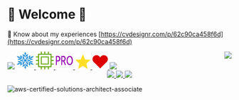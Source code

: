 # 👋 Welcome 👋


📄 Know about my experiences [https://cvdesignr.com/p/62c90ca458f6d](https://cvdesignr.com/p/62c90ca458f6d)

<img align="right"
    src="https://github-readme-stats.vercel.app/api/top-langs/?username=SoftwareArchitect9817&langs_count=10&layout=compact&bg_color=start,330867,30cfd0&text_color=ffffff&title_color=ffffff" />

<img src="https://user-images.githubusercontent.com/61900280/182406265-8b971aa1-38d5-4aeb-9007-b821495e7065.png" />

<a href='https://archiveprogram.github.com/'>
    <img src='https://raw.githubusercontent.com/acervenky/animated-github-badges/master/assets/acbadge.gif' width='40'
        height='40'>
</a>
<a href='https://docs.github.com/en/developers'>
    <img src='https://raw.githubusercontent.com/acervenky/animated-github-badges/master/assets/devbadge.gif' width='40'
        height='40'>
</a>
<a href='https://github.com/pricing'>
    <img src='https://raw.githubusercontent.com/acervenky/animated-github-badges/master/assets/pro.gif' width='40'
        height='40'>
</a>
<a href='https://stars.github.com/'>
    <img src='https://raw.githubusercontent.com/acervenky/animated-github-badges/master/assets/starbadge.gif' width='35'
        height='35'>
</a>
<a href='https://docs.github.com/en/github/supporting-the-open-source-community-with-github-sponsors'>
    <img src='https://raw.githubusercontent.com/acervenky/animated-github-badges/master/assets/sponsorbadge.gif'
        width='35' height='35'>
</a>

<img src="https://github-profile-trophy.vercel.app/?username=SoftwareArchitect9817&column=8&margin-h=15">


<div align="center">
    <a href="mailto:derekjones9817@gmail.com">
        <img src='https://img.icons8.com/fluency/344/gmail-new.png' height="40">
    </a>
    <a href="https://join.skype.com/invite/wk4IoNJDeAuE">
        <img src='https://img.icons8.com/color/344/skype.png' height="40">
    </a>
    <a href="https://t.me/GameArchitect">
        <img src='https://cdn-icons-png.flaticon.com/512/2111/2111644.png' height="40">
    </a>
</div>

![aws-certified-solutions-architect-associate](https://user-images.githubusercontent.com/61900280/182406265-8b971aa1-38d5-4aeb-9007-b821495e7065.png)
